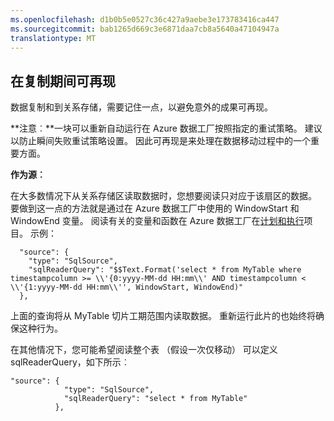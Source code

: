```yaml
---
ms.openlocfilehash: d1b0b5e0527c36c427a9aebe3e173783416ca447
ms.sourcegitcommit: bab1265d669c3e6871daa7cb8a5640a47104947a
translationtype: MT
---
```

## 在复制期间可再现

数据复制和到关系存储，需要记住一点，以避免意外的成果可再现。 

**注意︰**一块可以重新自动运行在 Azure 数据工厂按照指定的重试策略。 建议以防止瞬间失败重试策略设置。 因此可再现是来处理在数据移动过程中的一个重要方面。 

**作为源︰**

在大多数情况下从关系存储区读取数据时，您想要阅读只对应于该扇区的数据。 要做到这一点的方法就是通过在 Azure 数据工厂中使用的 WindowStart 和 WindowEnd 变量。 阅读有关的变量和函数在 Azure 数据工厂在[计划和执行](data-factory-scheduling-and-execution.md)项目。 示例： 
    
      "source": {
        "type": "SqlSource",
        "sqlReaderQuery": "$$Text.Format('select * from MyTable where timestampcolumn >= \\'{0:yyyy-MM-dd HH:mm\\' AND timestampcolumn < \\'{1:yyyy-MM-dd HH:mm\\'', WindowStart, WindowEnd)"
      },

上面的查询将从 MyTable 切片工期范围内读取数据。 重新运行此片的也始终将确保这种行为。 

在其他情况下，您可能希望阅读整个表 （假设一次仅移动） 可以定义 sqlReaderQuery，如下所示︰

    
    "source": {
                "type": "SqlSource",
                "sqlReaderQuery": "select * from MyTable"
              },
    
